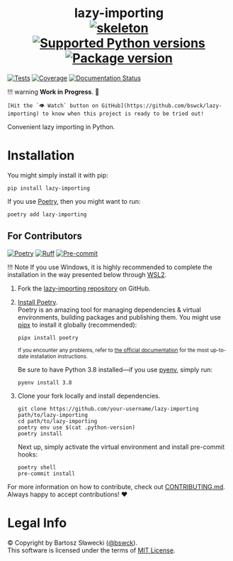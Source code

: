 
# <div align="center">lazy-importing<br>[![skeleton](https://img.shields.io/badge/0.0.2rc–219–g781ce0c-skeleton?label=%F0%9F%92%80%20bswck/skeleton&labelColor=black&color=grey&link=https%3A//github.com/bswck/skeleton)](https://github.com/bswck/skeleton/tree/0.0.2rc-219-g781ce0c) [![Supported Python versions](https://img.shields.io/pypi/pyversions/lazy-importing.svg?logo=python&label=Python)](https://pypi.org/project/lazy-importing/) [![Package version](https://img.shields.io/pypi/v/lazy-importing?label=PyPI)](https://pypi.org/project/lazy-importing/)</div>

[![Tests](https://github.com/bswck/lazy-importing/actions/workflows/test.yml/badge.svg)](https://github.com/bswck/lazy-importing/actions/workflows/test.yml)
[![Coverage](https://coverage-badge.samuelcolvin.workers.dev/bswck/lazy-importing.svg)](https://coverage-badge.samuelcolvin.workers.dev/redirect/bswck/lazy-importing)
[![Documentation Status](https://readthedocs.org/projects/lazy-importing/badge/?version=latest)](https://lazy-importing.readthedocs.io/en/latest/?badge=latest)

!!! warning
    **Work in Progress**. 🚧

    [Hit the `👁 Watch` button on GitHub](https://github.com/bswck/lazy-importing) to know when this project is ready to be tried out!


Convenient lazy importing in Python.

# Installation
You might simply install it with pip:

```shell
pip install lazy-importing
```

If you use [Poetry](https://python-poetry.org/), then you might want to run:

```shell
poetry add lazy-importing
```

## For Contributors
[![Poetry](https://img.shields.io/endpoint?url=https://python-poetry.org/badge/v0.json)](https://python-poetry.org/)
[![Ruff](https://img.shields.io/endpoint?url=https://raw.githubusercontent.com/astral-sh/ruff/main/assets/badge/v2.json)](https://github.com/astral-sh/ruff)
[![Pre-commit](https://img.shields.io/badge/pre--commit-enabled-brightgreen?logo=pre-commit&logoColor=white)](https://github.com/pre-commit/pre-commit)
<!--
This section was generated from bswck/skeleton@0.0.2rc-219-g781ce0c.
Instead of changing this particular file, you might want to alter the template:
https://github.com/bswck/skeleton/tree/0.0.2rc-219-g781ce0c/fragments/readme.md
-->
!!! Note
    If you use Windows, it is highly recommended to complete the installation in the way presented below through [WSL2](https://learn.microsoft.com/en-us/windows/wsl/install).
1.  Fork the [lazy-importing repository](https://github.com/bswck/lazy-importing) on GitHub.

1.  [Install Poetry](https://python-poetry.org/docs/#installation).<br/>
    Poetry is an amazing tool for managing dependencies & virtual environments, building packages and publishing them.
    You might use [pipx](https://github.com/pypa/pipx#readme) to install it globally (recommended):

    ```shell
    pipx install poetry
    ```

    <sub>If you encounter any problems, refer to [the official documentation](https://python-poetry.org/docs/#installation) for the most up-to-date installation instructions.</sub>

    Be sure to have Python 3.8 installed—if you use [pyenv](https://github.com/pyenv/pyenv#readme), simply run:

    ```shell
    pyenv install 3.8
    ```

1.  Clone your fork locally and install dependencies.

    ```shell
    git clone https://github.com/your-username/lazy-importing path/to/lazy-importing
    cd path/to/lazy-importing
    poetry env use $(cat .python-version)
    poetry install
    ```

    Next up, simply activate the virtual environment and install pre-commit hooks:

    ```shell
    poetry shell
    pre-commit install
    ```

For more information on how to contribute, check out [CONTRIBUTING.md](https://github.com/bswck/lazy-importing/blob/HEAD/CONTRIBUTING.md).<br/>
Always happy to accept contributions! ❤️

# Legal Info
© Copyright by Bartosz Sławecki ([@bswck](https://github.com/bswck)).
<br />This software is licensed under the terms of [MIT License](https://github.com/bswck/lazy-importing/blob/HEAD/LICENSE).
